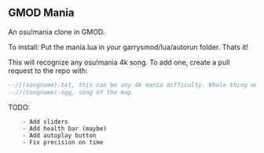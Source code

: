 ## GMOD Mania
An osu!mania clone in GMOD. 

To install: Put the mania.lua in your garrysmod/lua/autorun folder. Thats it!

This will recognize any osu!mania 4k song. To add one, create a pull request to the repo with:
```lua
--//(songname).txt, this can be any 4k mania difficulty. Whole thing works too, although I might have to edit it a little bit.
--//(songname).ogg, song of the map
```
TODO: 
```
    - Add sliders
    - Add health bar (maybe)
    - Add autoplay button
    - Fix precision on time
```
